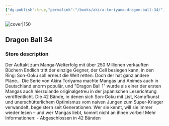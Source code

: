 ```yaml
---
{"dg-publish":true,"permalink":"/books/akira-toriyama-dragon-ball-34/","title":"\"Dragon Ball 34\"","tags":["manga","Fantasy"]}
---
```




![cover|150](http://books.google.com/books/content?id=hi1wDwAAQBAJ&printsec=frontcover&img=1&zoom=1&edge=curl&source=gbs_api)

## Dragon Ball 34

### Store description

Der Auftakt zum Manga-Welterfolg mit über 250 Millionen verkauften Büchern Endlich tritt der einzige Gegner, der Cell besiegen kann, in den Ring: Son-Goku soll erneut die Welt retten. Doch der hat ganz andere Pläne... Die Serie von Akira Toriyama machte Mangas und Animes auch in Deutschland enorm populär, und "Dragon Ball 1" wurde als einer der ersten Mangas auch hierzulande originalgetreu in der japanischen Leserichtung veröffentlicht. Die 42 Bände, in denen sich Son-Goku mit List, Kampfkunst und unerschütterlichem Optimismus vom naiven Jungen zum Super-Krieger verwandelt, begeistern seit Generationen. Wer sie kennt, will sie immer wieder lesen – und wer Mangas liebt, kommt nicht an ihnen vorbei! Mehr Informationen: - Abgeschlossen in 42 Bänden
```